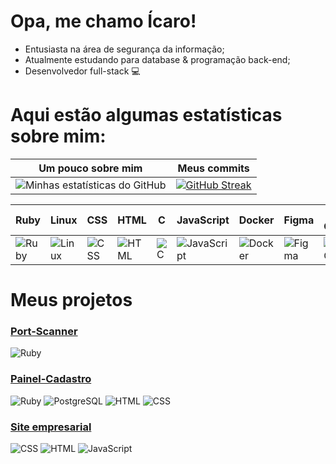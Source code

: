 # Opa, me chamo Ícaro!
 - Entusiasta na área de segurança da informação;
 - Atualmente estudando para database & programação back-end;
 - Desenvolvedor full-stack 💻

# Aqui estão algumas estatísticas sobre mim:

| Um pouco sobre mim | Meus commits |
|:------------------:|:-----------------:|
| ![Minhas estatísticas do GitHub](https://github-readme-stats.vercel.app/api?username=icrossu&show_icons=true&theme=radical) | [![GitHub Streak](https://github-readme-streak-stats.herokuapp.com/?user=icrossu&theme=radical)](https://git.io/streak-stats) |

| Ruby | Linux | CSS | HTML | C | JavaScript | Docker | Figma | VS Code | PostgreSQL |
|------|-------|-----|------|---|------------|--------|-------|---------|------------|
| ![Ruby](https://img.shields.io/badge/-Ruby-red?logo=ruby&logoColor=white) | ![Linux](https://img.shields.io/badge/-Linux-black?logo=linux&logoColor=white) | ![CSS](https://img.shields.io/badge/-CSS3-blue?logo=css3&logoColor=white) | ![HTML](https://img.shields.io/badge/-HTML5-orange?logo=html5&logoColor=white) | ![C](https://img.shields.io/badge/-C-blue?logo=c&logoColor=white) | ![JavaScript](https://img.shields.io/badge/-JavaScript-yellow?logo=javascript&logoColor=white) | ![Docker](https://img.shields.io/badge/-Docker-blue?logo=docker&logoColor=white) | ![Figma](https://img.shields.io/badge/-Figma-black?logo=figma&logoColor=white) | ![VS Code](https://img.shields.io/badge/-VS_Code-blue?logo=visual-studio-code&logoColor=white) | ![PostgreSQL](https://img.shields.io/badge/-PostgreSQL-blue?logo=postgresql&logoColor=white)

# Meus projetos
### [Port-Scanner](https://github.com/icrossu/Ruby-Port_scanner.git) 
![Ruby](https://img.shields.io/badge/-Ruby-red?logo=ruby&logoColor=white)
### [Painel-Cadastro](https://github.com/icrossu/Login-Menu.git)
![Ruby](https://img.shields.io/badge/-Ruby-red?logo=ruby&logoColor=white) 
![PostgreSQL](https://img.shields.io/badge/-PostgreSQL-blue?logo=postgresql&logoColor=white) 
![HTML](https://img.shields.io/badge/-HTML5-orange?logo=html5&logoColor=white) 
![CSS](https://img.shields.io/badge/-CSS3-blue?logo=css3&logoColor=white)

### [Site empresarial](https://github.com/icrossu/Work_MultiGeosite.git) 
![CSS](https://img.shields.io/badge/-CSS3-blue?logo=css3&logoColor=white) 
![HTML](https://img.shields.io/badge/-HTML5-orange?logo=html5&logoColor=white) 
![JavaScript](https://img.shields.io/badge/-JavaScript-yellow?logo=javascript&logoColor=white)
